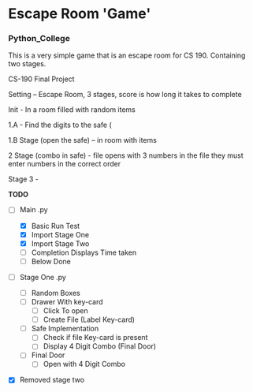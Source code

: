 # Escape Room 'Game'

### Python_College

This is a very simple game that is an escape room for CS 190. Containing two stages.

CS-190 Final Project

Setting – Escape Room, 3 stages, score is how long it takes to complete

Init - In a room filled with random items

1.A - Find the digits to the safe (

1.B Stage (open the safe) – in room with items

2 Stage (combo in safe) - file opens with 3 numbers in the file they must enter numbers in the correct order

Stage 3 -

**TODO**

- [ ] Main .py
    - [x] Basic Run Test
    - [x] Import Stage One
    - [x] Import Stage Two
    - [ ] Completion Displays Time taken
    - [ ] Below Done
- [ ] Stage One .py
    - [ ] Random Boxes
    - [ ] Drawer With key-card
        - [ ] Click To open
        - [ ] Create File (Label Key-card)
    - [ ] Safe Implementation
        - [ ] Check if file Key-card is present
        - [ ] Display 4 Digit Combo (Final Door)
    - [ ] Final Door
        - [ ] Open with 4 Digit Combo
- [x] Removed stage two
    
